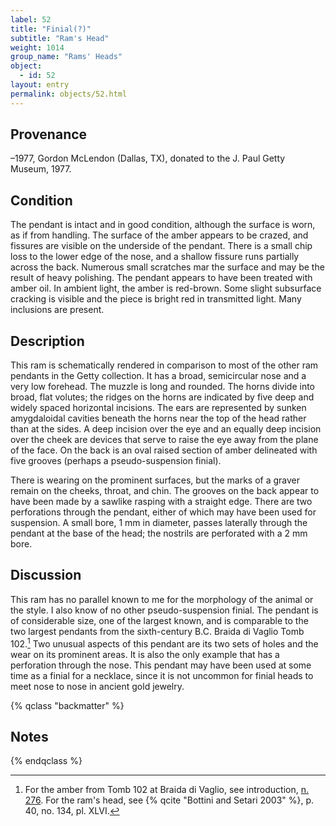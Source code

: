 ```yaml
---
label: 52
title: "Finial(?)"
subtitle: "Ram's Head"
weight: 1014
group_name: "Rams' Heads"
object:
  - id: 52
layout: entry
permalink: objects/52.html
---
```


## Provenance

–1977, Gordon McLendon (Dallas, TX), donated to the J. Paul Getty Museum, 1977.

## Condition

The pendant is intact and in good condition, although the surface is worn, as if from handling. The surface of the amber appears to be crazed, and fissures are visible on the underside of the pendant. There is a small chip loss to the lower edge of the nose, and a shallow fissure runs partially across the back. Numerous small scratches mar the surface and may be the result of heavy polishing. The pendant appears to have been treated with amber oil. In ambient light, the amber is red-brown. Some slight subsurface cracking is visible and the piece is bright red in transmitted light. Many inclusions are present.

## Description

This ram is schematically rendered in comparison to most of the other ram pendants in the Getty collection. It has a broad, semicircular nose and a very low forehead. The muzzle is long and rounded. The horns divide into broad, flat volutes; the ridges on the horns are indicated by five deep and widely spaced horizontal incisions. The ears are represented by sunken amygdaloidal cavities beneath the horns near the top of the head rather than at the sides. A deep incision over the eye and an equally deep incision over the cheek are devices that serve to raise the eye away from the plane of the face. On the back is an oval raised section of amber delineated with five grooves (perhaps a pseudo-suspension finial).

There is wearing on the prominent surfaces, but the marks of a graver remain on the cheeks, throat, and chin. The grooves on the back appear to have been made by a sawlike rasping with a straight edge. There are two perforations through the pendant, either of which may have been used for suspension. A small bore, 1 mm in diameter, passes laterally through the pendant at the base of the head; the nostrils are perforated with a 2 mm bore.

## Discussion

This ram has no parallel known to me for the morphology of the animal or the style. I also know of no other pseudo-suspension finial. The pendant is of considerable size, one of the largest known, and is comparable to the two largest pendants from the sixth-century B.C. Braida di Vaglio Tomb 102.[^1] Two unusual aspects of this pendant are its two sets of holes and the wear on its prominent areas. It is also the only example that has a perforation through the nose. This pendant may have been used at some time as a finial for a necklace, since it is not uncommon for finial heads to meet nose to nose in ancient gold jewelry.

{% qclass "backmatter" %}
## Notes
{% endqclass %}

[^1]: For the amber from Tomb 102 at Braida di Vaglio, see introduction, [n. 276](/intro/18/#fn:276). For the ram's head, see {% qcite "Bottini and Setari 2003" %}, p. 40, no. 134, pl. XLVI.

